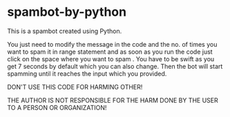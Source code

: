 # spambot-by-python
This is a spambot created using Python.

You just need to modify the message in the code and the no. of times you want to spam it in range statement and as soon as you run the code just click on the space where you want to spam . 
You have to be swift as you get 7 seconds by default which you can also change. Then the bot will start spamming until it reaches the input which you provided.

DON'T USE THIS CODE FOR HARMING OTHER!

THE AUTHOR IS NOT RESPONSIBLE FOR THE HARM DONE BY THE USER TO A PERSON OR ORGANIZATION!

